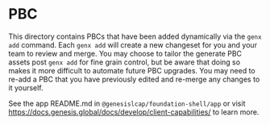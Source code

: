 # PBC

This directory contains PBCs that have been added dynamically via the `genx add` command. Each `genx add` will create
a new changeset for you and your team to review and merge. You may choose to tailor the generate PBC assets post
`genx add` for fine grain control, but be aware that doing so makes it more difficult to automate future PBC upgrades.
You may need to re-add a PBC that you have previously edited and re-merge any changes to it yourself.

See the app README.md in `@genesislcap/foundation-shell/app` or visit https://docs.genesis.global/docs/develop/client-capabilities/ to learn more.

